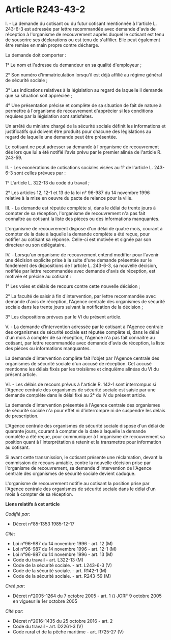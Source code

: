 # Article R243-43-2

I. - La demande du cotisant ou du futur cotisant mentionnée à l'article L. 243-6-3 est adressée par lettre recommandée avec
demande d'avis de réception à l'organisme de recouvrement auprès duquel le cotisant est tenu de souscrire ses déclarations ou
est tenu de s'affilier. Elle peut également être remise en main propre contre décharge.

La demande doit comporter :

1° Le nom et l'adresse du demandeur en sa qualité d'employeur ;

2° Son numéro d'immatriculation lorsqu'il est déjà affilié au régime général de sécurité sociale ;

3° Les indications relatives à la législation au regard de laquelle il demande que sa situation soit appréciée ;

4° Une présentation précise et complète de sa situation de fait de nature à permettre à l'organisme de recouvrement
d'apprécier si les conditions requises par la législation sont satisfaites.

Un arrêté du ministre chargé de la sécurité sociale définit les informations et justificatifs qui doivent être produits pour
chacune des législations au regard de laquelle une demande peut être présentée.

Le cotisant ne peut adresser sa demande à l'organisme de recouvrement dès lors que lui a été notifié l'avis prévu par le
premier alinéa de l'article R. 243-59.

II. - Les exonérations de cotisations sociales visées au 1° de l'article L. 243-6-3 sont celles prévues par :

1° L'article L. 322-13 du code du travail ;

2° Les articles 12, 12-1 et 13 de la loi n° 96-987 du 14 novembre 1996 relative à la mise en oeuvre du pacte de relance pour
la ville.

III. - La demande est réputée complète si, dans le délai de trente jours à compter de sa réception, l'organisme de
recouvrement n'a pas fait connaître au cotisant la liste des pièces ou des informations manquantes.

L'organisme de recouvrement dispose d'un délai de quatre mois, courant à compter de la date à laquelle la demande complète a
été reçue, pour notifier au cotisant sa réponse. Celle-ci est motivée et signée par son directeur ou son délégataire.

IV. - Lorsqu'un organisme de recouvrement entend modifier pour l'avenir une décision explicite prise à la suite d'une demande
présentée sur le fondement des dispositions de l'article L. 243-6-3, sa nouvelle décision, notifiée par lettre recommandée
avec demande d'avis de réception, est motivée et précise au cotisant :

1° Les voies et délais de recours contre cette nouvelle décision ;

2° La faculté de saisir à fin d'intervention, par lettre recommandée avec demande d'avis de réception, l'Agence centrale des
organismes de sécurité sociale dans les trente jours suivant la notification de la décision ;

3° Les dispositions prévues par le VI du présent article.

V. - La demande d'intervention adressée par le cotisant à l'Agence centrale des organismes de sécurité sociale est réputée
complète si, dans le délai d'un mois à compter de sa réception, l'Agence n'a pas fait connaître au cotisant, par lettre
recommandée avec demande d'avis de réception, la liste des pièces ou informations manquantes.

La demande d'intervention complète fait l'objet par l'Agence centrale des organismes de sécurité sociale d'un accusé de
réception. Cet accusé mentionne les délais fixés par les troisième et cinquième alinéas du VI du présent article.

VI. - Les délais de recours prévus à l'article R. 142-1 sont interrompus si l'Agence centrale des organismes de sécurité
sociale est saisie par une demande complète dans le délai fixé au 2° du IV du présent article.

La demande d'intervention présentée à l'Agence centrale des organismes de sécurité sociale n'a pour effet ni d'interrompre ni
de suspendre les délais de prescription.

L'Agence centrale des organismes de sécurité sociale dispose d'un délai de quarante jours, courant à compter de la date à
laquelle la demande complète a été reçue, pour communiquer à l'organisme de recouvrement sa position quant à l'interprétation
à retenir et la transmettre pour information au cotisant.

Si avant cette transmission, le cotisant présente une réclamation, devant la commission de recours amiable, contre la
nouvelle décision prise par l'organisme de recouvrement, sa demande d'intervention de l'Agence centrale des organismes de
sécurité sociale devient caduque.

L'organisme de recouvrement notifie au cotisant la position prise par l'Agence centrale des organismes de sécurité sociale
dans le délai d'un mois à compter de sa réception.

**Liens relatifs à cet article**

_Codifié par_:

  - Décret n°85-1353 1985-12-17

_Cite_:

  - Loi n°96-987 du 14 novembre 1996 - art. 12 (M)
  - Loi n°96-987 du 14 novembre 1996 - art. 12-1 (M)
  - Loi n°96-987 du 14 novembre 1996 - art. 13 (M)
  - Code du travail - art. L322-13 (M)
  - Code de la sécurité sociale. - art. L243-6-3 (V)
  - Code de la sécurité sociale. - art. R142-1 (M)
  - Code de la sécurité sociale. - art. R243-59 (M)

_Créé par_:

  - Décret n°2005-1264 du 7 octobre 2005 - art. 1 () JORF 9 octobre 2005 en vigueur le 1er octobre 2005

_Cité par_:

  - Décret n°2016-1435 du 25 octobre 2016 - art. 2
  - Code du travail - art. D2261-3 (V)
  - Code rural et de la pêche maritime - art. R725-27 (V)
